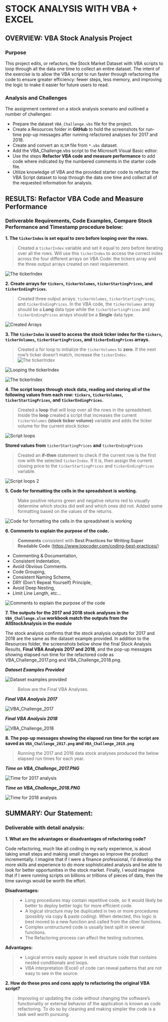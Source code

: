# STOCK ANALYSIS WITH VBA + EXCEL

## OVERVIEW: VBA Stock Analysis Project

### Purpose
This project edits, or refactors, the Stock Market Dataset with VBA scripts to loop through all the data one time to collect an entire dataset. The intent of the exercise is to allow the VBA script to run faster through refactoring the code to ensure greater efficiency: fewer steps, less memory, and improving the logic to make it easier for future users to read. 

### Analysis and Challenges
The assignment centered on a stock analysis scenario and outlined a number of challenges: 

- Prepare the dataset `VBA_Challenge.vbs` file for the project.
- Create a Resources folder in **GitHub** to hold the screenshots for run-time pop-up messages after running refactored analyses for 2017 and 2018.
- Create and convert an `XLSM` file from `*.vbs` dataset.
- Add the VBA_Challenge.vbs script to the Microsoft Visual Basic editor.
- Use the steps **Refactor VBA code and measure performance** to add code where indicated by the numbered comments in the starter code file.
- Utilize knowledge of VBA and the provided starter code to refactor the VBA Script dataset to loop through the data one time and collect all of the requested information for analysis.

## RESULTS: Refactor VBA Code and Measure Performance
 
### Deliverable Requirements, Code Examples, Compare Stock Performance and Timestamp procedure below:

**1. The `tickerIndex` is set equal to zero before looping over the rows.**

> Created a `tickerIndex` variable and set it equal to zero before iterating over all the rows. Will use this `tickerIndex` to access the correct index across the four different arrays on VBA Code: the tickers array and the three output arrays created on next requierement.

![The tickerIndex](https://user-images.githubusercontent.com/78886925/110176417-3eca1500-7dd1-11eb-9d03-72c38bbc5ab0.png)

**2. Create arrays for `tickers`, `tickerVolumes`, `tickerStartingPrices`, and `tickerEndingPrices`.**

> Created three output arrays: `tickerVolumes`, `tickerStartingPrices`, and `tickerEndingPrices`.
> In the VBA code, the `tickerVolumes` array should be a **Long** data type while the `tickerStartingPrices` and `tickerEndingPrices` arrays should be a **Single** data type.

![Created Arrays](https://user-images.githubusercontent.com/78886925/110176484-5acdb680-7dd1-11eb-99cb-d226a4434a35.png)

**3. The `tickerIndex` is used to access the stock ticker index for the `tickers`, `tickerVolumes`, `tickerStartingPrices`, and `tickerEndingPrices` arrays.**

> Created a for loop to initialize the `tickerVolumes` to **zero**. 
> If the next row’s ticker doesn’t match, increase the `tickerIndex`.
![The tickerIndex](https://user-images.githubusercontent.com/78886925/110176417-3eca1500-7dd1-11eb-9d03-72c38bbc5ab0.png)

![Looping the tickerIndex](https://user-images.githubusercontent.com/78886925/110177829-8ce01800-7dd3-11eb-8987-5a72b1de3246.png)

![The tickerIndex](https://user-images.githubusercontent.com/78886925/110162744-23550f00-7dbd-11eb-9f55-23b6d4a2d5d0.png)


**4. The script loops through stock data, reading and storing all of the following values from each row: `tickers`, `tickerVolumes`, `tickerStartingPrices`, and `tickerEndingPrices`.**

> Created a **loop** that will loop over all the rows in the spreadsheet.
> Inside the **loop** created a script that increases the current `tickerVolumes` **(stock ticker volume)** variable and adds the ticker volume for the current stock ticker.

![Script loops](https://user-images.githubusercontent.com/78886925/110178488-87370200-7dd4-11eb-9ffd-e1f4f658a6cf.png)

**Stored values from** `tickerStartingPrices` **and** `tickerEndingPrices`

> Created an **if-then** statement to check if the current row is the first row with the selected `tickerIndex`. If it is, then assign the current closing price to the `tickerStartingPrices` and `tickerEndingPrices` variable.

![Script loops 2](https://user-images.githubusercontent.com/78886925/110178652-c6655300-7dd4-11eb-830e-29fa60eb2fdf.png)

**5. Code for formatting the cells in the spreadsheet is working.**

> Make positive returns green and negative returns red to visually determine which stocks did well and which ones did not. Added some formatting based on the values of the returns. 

![Code for formatting the cells in the spreadsheet is working](https://user-images.githubusercontent.com/78886925/110178754-e8f76c00-7dd4-11eb-9949-ba77b416176a.png)


**6. Comments to explain the purpose of the code.**

> **Comments** consistent with **Best Practices for Writing Super Readable Code** (https://www.topcoder.com/coding-best-practices/) 

- Commenting & Documentation, 
- Consistent Indentation, 
- Avoid Obvious Comments. 
- Code Grouping,
- Consistent Naming Scheme,
- DRY (Don't Repeat Yourself) Principle, 
- Avoid Deep Nesting,
- Limit Line Length, etc...

![Comments to explain the purpose of the code](https://user-images.githubusercontent.com/78886925/110178920-2cea7100-7dd5-11eb-9c0b-a5a60fd8e9c0.png)


**7. The outputs for the 2017 and 2018 stock analyses in the `VBA_Challenge.xlsm` workbook match the outputs from the AllStockAnalysis in the module**

The stock analysis confirms that the stock analysis outputs for 2017 and 2018 are the same as the dataset example provided. In addition to the Resources folder, the screenshots below show the final Stock Analysis Results, **Final VBA Analysis 2017 and 2018**, and the pop-up messages showing elapsed run time for the refactored code as VBA_Challenge_2017.png and VBA_Challenge_2018.png. 

***Dataset Examples Provided***

![Dataset examples provided](https://user-images.githubusercontent.com/78886925/110178999-51dee400-7dd5-11eb-8ab6-0ffb61625412.png)

> Below are the Final VBA Analyses.

***Final VBA Analysis 2017***

![VBA_Challenge_2017](https://user-images.githubusercontent.com/78886925/110180841-8607d400-7dd8-11eb-9082-88dbf6b17358.png)

***Final VBA Analysis 2018***

![VBA_Challenge_2018](https://user-images.githubusercontent.com/78886925/110180842-8607d400-7dd8-11eb-8748-78b7d7d02f40.png)

**8. The pop-up messages showing the elapsed run time for the script are saved as `VBA_Challenge_2017.png` and `VBA_Challenge_2018.png`**

> Running the 2017 and 2018 data stock analyses produced the below elapsed run times for each year.

***Time on VBA_Challenge_2017.PNG***

![Time for 2017 analysis](https://user-images.githubusercontent.com/78886925/110180839-8607d400-7dd8-11eb-81fe-6e13e5c550b3.png)

***Time on VBA_Challenge_2018.PNG***

![Time for 2018 analysis](https://user-images.githubusercontent.com/78886925/110180840-8607d400-7dd8-11eb-98c0-99f2f67f4a09.png)

## SUMMARY: Our Statement:

### Deliverable with detail analysis:
**1. What are the advantages or disadvantages of refactoring code?**

Code refactoring, much like all coding in my early experience, is about taking small steps and making small changes so improve the product incrementally. I imagine that if I were a finance professional, I'd develop the more skills and experience to do more sophisticated analysis and be able to look for better opportunities in the stock market. Finally, I would imagine that if I were running scripts on billions or trillions of pieces of data, then the time savings would be worth the effort.

**Disadvantages:**

> - Long procedures may contain repetitive code, so it would likely be better to deploy better logic for more efficient code. 
> - A logical structure may be duplicated in two or more procedures (possibly via copy & paste coding). When detected, this logic is best moved to a new function and called from the other functions.
> - Complex unstructured code is usually best split in several functions. 
> - The Refactoring process can affect the testing outcomes. 

**Advantages:**
> - Logical errors easily appear in well structure code that contains nested conditionals and loops. 
> - VBA interpretation (Excel) of code can reveal patterns that are not easy to see in the source.

**2. How do these pros and cons apply to refactoring the original VBA script?**

> Improving or updating the code without changing the software’s functionality or external behavior of the application is known as code refactoring. To do so by cleaning and making simpler the code is a task well worth pursuing.

